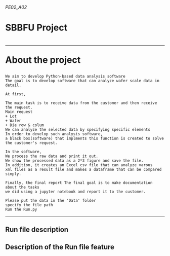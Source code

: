 <h6>PE02_A02<h6>
<h1> SBBFU Project <h1>
 
***
  
<p>About the project <p>
 
#####
```
We aim to develop Python-based data analysis software
The goal is to develop software that can analyze wafer scale data in detail.

At first,

The main task is to receive data from the customer and then receive the request.
Main request 
+ Lot
+ Wafer
+ Die row & colum
We can analyze the selected data by specifying specific elements    
In order to develop such analysis software, 
a black box(software) that implments this function is created to solve the customer's request.

In the software,
We process the raw data and print it out. 
We show the processed data as a 2*3 figure and save the file. 
In addition, it creates an Excel csv file that can analyze varous 
xml files as a result file and makes a dataframe that can be compared simply.

Finally, the final report The final goal is to make documentation about the tasks 
we did using a jupyter notebook and report it to the customer.

Please put the data in the 'Data' folder
specify the file path
Run the Run.py 

```

***
<h2> Run file description <h2>


<h2> Description of the Run file feature <h2>
